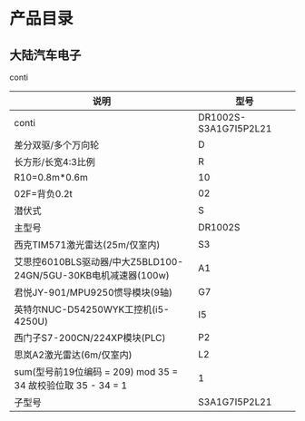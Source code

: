 # 产品目录

## 大陆汽车电子
conti

| 说明            | 型号
| --------------- | --------------------- 
| conti           | DR1002S-S3A1G7I5P2L21
| 差分双驱/多个万向轮 | D
| 长方形/长宽4:3比例 | R
| R10=0.8m*0.6m | 10
| 02F=背负0.2t | 02
| 潜伏式 | S
| 主型号          | DR1002S
| 西克TIM571激光雷达(25m/仅室内) | S3
| 艾思控6010BLS驱动器/中大Z5BLD100-24GN/5GU-30KB电机减速器(100w) | A1
| 君悦JY-901/MPU9250惯导模块(9轴) | G7
| 英特尔NUC-D54250WYK工控机(i5-4250U) | I5
| 西门子S7-200CN/224XP模块(PLC) | P2
| 思岚A2激光雷达(6m/仅室内) | L2
| sum(型号前19位编码 = 209) mod 35 = 34 故校验位取 35 - 34 = 1 | 1
| 子型号          | S3A1G7I5P2L21
